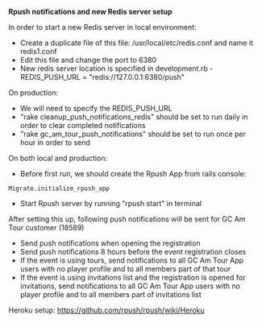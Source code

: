 **Rpush notifications and new Redis server setup**

In order to start a new Redis server in local environment: 
  - Create a duplicate file of this file: /usr/local/etc/redis.conf and name it redis1.conf
  - Edit this file and change the port to 6380
  - New redis server location is specified in development.rb - REDIS_PUSH_URL = "redis://127.0.0.1:6380/push"

On production:
  - We will need to specify the REDIS_PUSH_URL
  - "rake cleanup_push_notifications_redis" should be set to run daily in order to clear completed notifications 
  - "rake gc_am_tour_push_notifications" should be set to run once per hour in order to send 

On both local and production:
  - Before first run, we should create the Rpush App from rails console:

`Migrate.initialize_rpush_app`

  - Start Rpush server by running "rpush start" in terminal



After setting this up, following push notifications will be sent for GC Am Tour customer (18589)
- Send push notifications when opening the registration
- Send push notifications 8 hours before the event registration closes
- If the event is using tours, send notifications to all GC Am Tour App users with no player profile and to all members part of that tour
- If the event is using invitations list and the registration is opened for invitations, send notifications to all GC Am Tour App users with no player profile and to all members part of invitations list

Heroku setup:
https://github.com/rpush/rpush/wiki/Heroku

